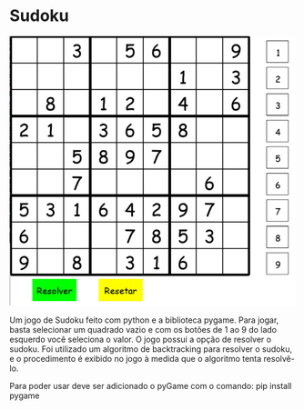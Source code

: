 # Sudoku

![picture](ImagemTela.PNG)

Um jogo de Sudoku feito com python e a biblioteca pygame. 
Para jogar, basta selecionar um quadrado vazio e com os botões de 1 ao 9 do lado esquerdo você seleciona o valor.
O jogo possui a opção de resolver o sudoku. Foi utilizado um algoritmo de backtracking para resolver o sudoku,
e o procedimento é exibido no jogo à medida que o algoritmo tenta resolvê-lo.

Para poder usar deve ser adicionado o pyGame com o comando: pip install pygame

